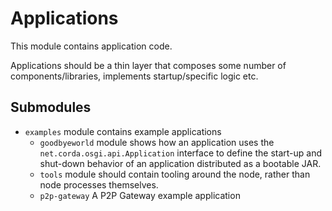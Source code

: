 # Applications

This module contains application code.

Applications should be a thin layer that composes some number of components/libraries, 
implements startup/specific logic etc. 

## Submodules

* `examples` module contains example applications
  * `goodbyeworld` module shows how an application uses the `net.corda.osgi.api.Application` interface to define
  the start-up and shut-down behavior of an application distributed as a bootable JAR.
  * `tools` module should contain tooling around the node, rather than node processes themselves.
  * `p2p-gateway` A P2P Gateway example application
